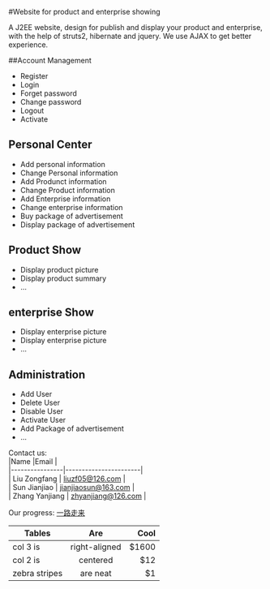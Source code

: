 #Website for product and enterprise showing

A J2EE website, design for publish and display your product and enterprise,  with the help of struts2, hibernate and jquery. We use AJAX to get better experience.  

##Account Management
* Register
* Login
* Forget password
* Change password
* Logout
* Activate

## Personal Center
* Add personal information
* Change Personal information
* Add Produnct information
* Change Product information
* Add Enterprise information
* Change enterprise information
* Buy package of advertisement 
* Display package of advertisement 

## Product Show 
* Display product picture
* Display product summary
* ...

## enterprise Show  
* Display enterprise picture
* Display enterprise picture 
* ...

## Administration
* Add User
* Delete User
* Disable User
* Activate User
* Add Package of advertisement
* ...

Contact us:  
|Name            |Email                  |  
|----------------|-----------------------|  
| Liu Zongfang   | <liuzf05@126.com>     |  
| Sun Jianjiao   | <jianjiaosun@163.com> |  
| Zhang Yanjiang | <zhyanjiang@126.com>  |  

Our progress: [一路走来](https://github.com/unanao/58bancai.com/wiki/58Bancai-%E4%B8%80%E8%B7%AF%E8%B5%B0%E6%9D%A5/“一路走来”)

| Tables        | Are           | Cool  |
| ------------- |:-------------:| -----:|
| col 3 is      | right-aligned | $1600 |
| col 2 is      | centered      |   $12 |
| zebra stripes | are neat      |    $1 |
